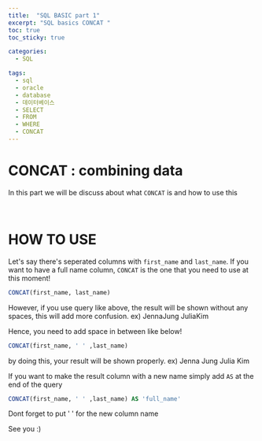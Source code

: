 ```yaml
---
title:  "SQL BASIC part 1"
excerpt: "SQL basics CONCAT "
toc: true
toc_sticky: true

categories:
  - SQL

tags:
  - sql
  - oracle
  - database
  - 데이터베이스
  - SELECT
  - FROM
  - WHERE
  - CONCAT
---
```



# CONCAT : combining data  

In this part we will be discuss about what `CONCAT` is and how to use this 
  
<br/>

# HOW TO USE

Let's say there's seperated columns with `first_name` and `last_name`.
If you want to have a full name column, `CONCAT` is the one that you need to use at this moment!

```sql
CONCAT(first_name, last_name)
```
However, if you use query like above, the result will be shown without any spaces, this will add more confusion. 
ex) JennaJung
    JuliaKim

Hence, you need to add space in between like below!

```sql
CONCAT(first_name, ' ' ,last_name)
```

by doing this, your result will be shown properly.
ex) Jenna Jung
    Julia Kim

If you want to make the result column with a new name simply add `AS` at the end of the query

```sql
CONCAT(first_name, ' ' ,last_name) AS 'full_name'
```
Dont forget to put '  ' for the new column name

See you :)


